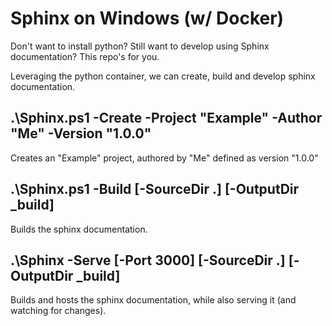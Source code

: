 # Sphinx on Windows (w/ Docker)

Don't want to install python? Still want to develop using Sphinx documentation? This repo's for you.

Leveraging the python container, we can create, build and develop sphinx documentation.

## .\Sphinx.ps1 -Create -Project "Example" -Author "Me" -Version "1.0.0"

Creates an "Example" project, authored by "Me" defined as version "1.0.0"

## .\Sphinx.ps1 -Build [-SourceDir .] [-OutputDir _build]

Builds the sphinx documentation.

## .\Sphinx -Serve [-Port 3000] [-SourceDir .] [-OutputDir _build]

Builds and hosts the sphinx documentation, while also serving it (and watching for changes).
